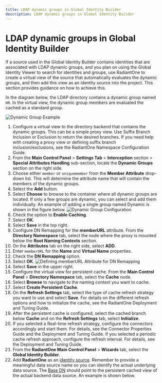 ```yaml
---
title: LDAP dynamic groups in Global Identity Builder
description: LDAP dynamic groups in Global Identity Builder
---
```


# LDAP dynamic groups in Global Identity Builder

If a source used in the Global Identity Builder contains identities that are associated with LDAP dynamic groups, and you plan on using the Global Identity Viewer to search for identities and groups, use RadiantOne to create a virtual view of the source that automatically evaluates the dynamic groups, and then add this view as an identity source into the project. This section provides guidance on how to achieve this.

In the diagram below, the LDAP directory contains a dynamic group named `HR`. In the virtual view, the dynamic group members are evaluated the cached as a standard group.

![Dynamic Group Example](../media/image127.png)

1. Configure a virtual view to the directory backend that contains the dynamic groups. This can be a simple proxy view. Use Suffix Branch Inclusion or Exclusion to return the desired branches. If you need help with creating a proxy view or defining suffix branch inclusion/exclusions, see the RadiantOne Namespace Configuration Guide.
1. From the **Main Control Panel** > **Settings Tab** > **Interception** section > **Special Attributes Handling** sub-section, locate the **Dynamic Groups** section on the right side.
1. Choose either `member` or `uniquemember` from the **Member Attribute** drop-down list. This will determine the attribute name that will contain the members of the dynamic groups.
1. Select the **Add** button.
1. Select **Choose** to browse to the container where all dynamic groups are located. If only a few groups are dynamic, you can select and add them individually. An example of adding a single group named Dynamic is shown in the figure below.
    ![Dynamic Group Configuration](../media/image128.png)
1. Check the option to **Enable Caching**.
1. Select **OK**.
1. Select **Save** in the top right.
1. Configure DN Remapping for the **memberURL** attribute. From the **Directory Namespace** tab, select the node where the proxy is mounted below the **Root Naming Contexts** section.
1.  On the **Attributes** tab on the right side, select **ADD**.
1.  Enter `memberURL` for the **Name** and **Virtual Name** properties.
1.  Check the **DN Remapping** option.
1.  Select **OK**.
    ![Defining `memberURL` Attribute for DN Remapping](../media/image129.png)
1.  Select **Save** in the upper right.
1.  Configure the virtual view for persistent cache. From the **Main Control Panel** > **Directory Namespace** tab, select the **Cache** node.
1.  Select **Browse** to navigate to the naming context you want to cache.
1.  Select **Create Persistent Cache**.
1.  On the **Refresh Settings** tab, select the type of cache refresh strategy you want to use and select **Save**. For details on the different refresh options and how to initialize the cache, see the RadiantOne Deployment and Tuning Guide.
1.  After the persistent cache is configured, select the cached branch below **Cache** and on the **Refresh Settings** tab, select **Initialize**.
1.  If you selected a Real-time refresh strategy, configure the connectors accordingly and start them. For details, see the Connector Properties Guide and the Deployment and Tuning Guide. If you selected a periodic cache refresh approach, configure the refresh interval. For details, see the Deployment and Tuning Guide.
1.  From the **RadiantOne Main Control Panel** > **Wizards** tab, select the **Global Identity Builder**.
1.  Add **RadiantOne** as an [identity source](../create-projects/identity-sources.md). Remember to provide a meaningful data source name so you can identify the actual underlying data source. The [Base DN](../create-projects/identity-sources.md#base-dn) should point to the persistent cached view of the actual backend data source. An example is shown below.

